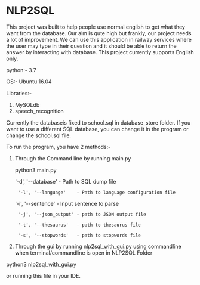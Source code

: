 # NLP2SQL

This project was built to help people use normal english to get what they want from the database. Our aim is qute high but 
frankly, our project needs a lot of improvement. We can use this application in railway services where the user may type in their
question and it should be able to return the answer by interacting with database. This project currently supports English only. 

python:- 3.7

OS:- Ubuntu 16.04

Libraries:-

1. MySQLdb
2. speech_recognition

Currently the databaseis fixed to school.sql in database_store folder. If you want to use a different SQL database, you can 
change it in the program or change the school.sql file. 


To run the program, you have 2 methods:- 

1. Through the Command line by running main.py

	python3 main.py 
	
	'-d', '--database'    - Path to SQL dump file
    
    	'-l', '--language'    - Path to language configuration file
   	
	'-i', '--sentence'    - Input sentence to parse
    
    	'-j', '--json_output' - path to JSON output file
    
    	'-t', '--thesaurus'   - path to thesaurus file
    
    	'-s', '--stopwords'   - path to stopwords file

2. Through the gui by running nlp2sql_with_gui.py using commandline when terminal/commandline is open in NLP2SQL Folder

python3 nlp2sql_with_gui.py 

or running this file in your IDE.
